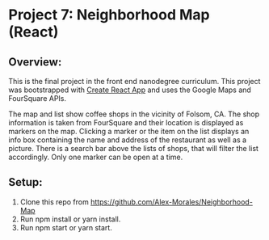 # Project 7: Neighborhood Map (React)
## Overview:
This is the final project in the front end nanodegree curriculum. This project was bootstrapped with [Create React App](https://github.com/facebook/create-react-app) and uses the Google Maps and FourSquare APIs.

The map and list show coffee shops in the vicinity of Folsom, CA. The shop information is taken from FourSquare and their location is displayed as markers on the map. Clicking a marker or the item on the list displays an info box containing the name and address of the restaurant as well as a picture. There is a search bar above the lists of shops, that will filter the list accordingly. Only one marker can be open at a time.

## Setup:
1. Clone this repo from https://github.com/Alex-Morales/Neighborhood-Map
2. Run npm install or yarn install.
3. Run npm start or yarn start.
